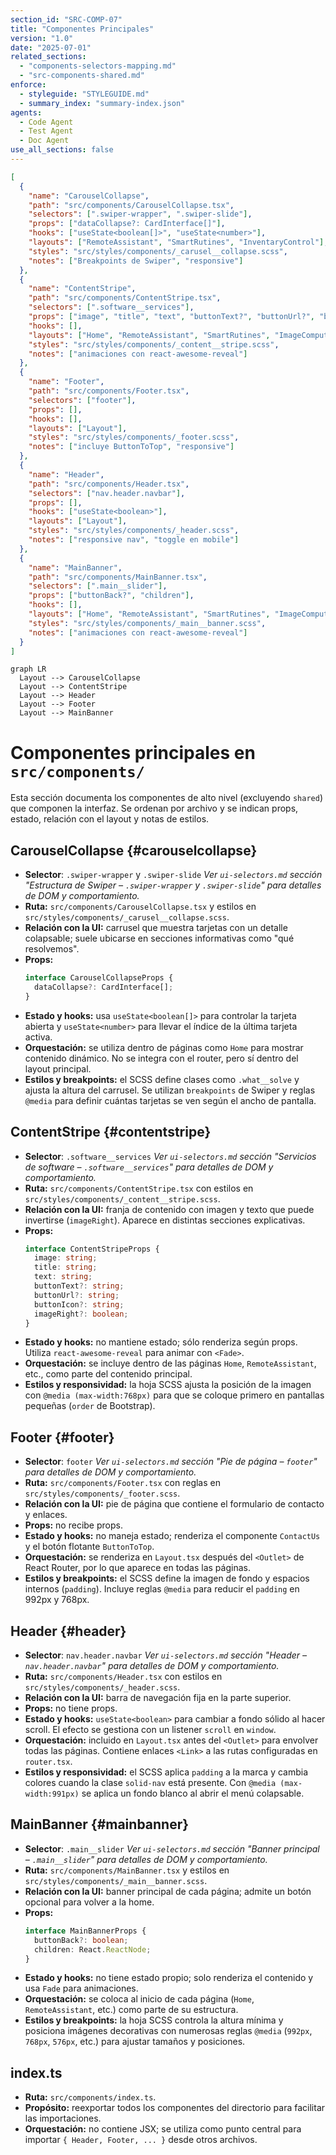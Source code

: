 ```yaml
---
section_id: "SRC-COMP-07"
title: "Componentes Principales"
version: "1.0"
date: "2025-07-01"
related_sections:
  - "components-selectors-mapping.md"
  - "src-components-shared.md"
enforce:
  - styleguide: "STYLEGUIDE.md"
  - summary_index: "summary-index.json"
agents:
  - Code Agent
  - Test Agent
  - Doc Agent
use_all_sections: false
---
```

```json
[
  {
    "name": "CarouselCollapse",
    "path": "src/components/CarouselCollapse.tsx",
    "selectors": [".swiper-wrapper", ".swiper-slide"],
    "props": ["dataCollapse?: CardInterface[]"],
    "hooks": ["useState<boolean[]>", "useState<number>"],
    "layouts": ["RemoteAssistant", "SmartRutines", "InventaryControl"],
    "styles": "src/styles/components/_carusel__collapse.scss",
    "notes": ["Breakpoints de Swiper", "responsive"]
  },
  {
    "name": "ContentStripe",
    "path": "src/components/ContentStripe.tsx",
    "selectors": [".software__services"],
    "props": ["image", "title", "text", "buttonText?", "buttonUrl?", "buttonIcon?", "imageRight?"],
    "hooks": [],
    "layouts": ["Home", "RemoteAssistant", "SmartRutines", "ImageComputing", "InventaryControl"],
    "styles": "src/styles/components/_content__stripe.scss",
    "notes": ["animaciones con react-awesome-reveal"]
  },
  {
    "name": "Footer",
    "path": "src/components/Footer.tsx",
    "selectors": ["footer"],
    "props": [],
    "hooks": [],
    "layouts": ["Layout"],
    "styles": "src/styles/components/_footer.scss",
    "notes": ["incluye ButtonToTop", "responsive"]
  },
  {
    "name": "Header",
    "path": "src/components/Header.tsx",
    "selectors": ["nav.header.navbar"],
    "props": [],
    "hooks": ["useState<boolean>"],
    "layouts": ["Layout"],
    "styles": "src/styles/components/_header.scss",
    "notes": ["responsive nav", "toggle en mobile"]
  },
  {
    "name": "MainBanner",
    "path": "src/components/MainBanner.tsx",
    "selectors": [".main__slider"],
    "props": ["buttonBack?", "children"],
    "hooks": [],
    "layouts": ["Home", "RemoteAssistant", "SmartRutines", "ImageComputing", "InventaryControl"],
    "styles": "src/styles/components/_main__banner.scss",
    "notes": ["animaciones con react-awesome-reveal"]
  }
]
```

```mermaid
graph LR
  Layout --> CarouselCollapse
  Layout --> ContentStripe
  Layout --> Header
  Layout --> Footer
  Layout --> MainBanner
```

# Componentes principales en `src/components/`

Esta sección documenta los componentes de alto nivel (excluyendo `shared`) que componen la interfaz. Se ordenan por archivo y se indican props, estado, relación con el layout y notas de estilos.

## CarouselCollapse {#carouselcollapse}
- **Selector**: `.swiper-wrapper` y `.swiper-slide`
  *Ver `ui-selectors.md` sección "Estructura de Swiper – `.swiper-wrapper` y `.swiper-slide`" para detalles de DOM y comportamiento.*
- **Ruta:** `src/components/CarouselCollapse.tsx` y estilos en `src/styles/components/_carusel__collapse.scss`.
- **Relación con la UI:** carrusel que muestra tarjetas con un detalle colapsable; suele ubicarse en secciones informativas como "qué resolvemos".
- **Props:**
  ```ts
  interface CarouselCollapseProps {
    dataCollapse?: CardInterface[];
  }
  ```
- **Estado y hooks:** usa `useState<boolean[]>` para controlar la tarjeta abierta y `useState<number>` para llevar el índice de la última tarjeta activa.
- **Orquestación:** se utiliza dentro de páginas como `Home` para mostrar contenido dinámico. No se integra con el router, pero sí dentro del layout principal.
- **Estilos y breakpoints:** el SCSS define clases como `.what__solve` y ajusta la altura del carrusel. Se utilizan `breakpoints` de Swiper y reglas `@media` para definir cuántas tarjetas se ven según el ancho de pantalla.

## ContentStripe {#contentstripe}
- **Selector**: `.software__services`
  *Ver `ui-selectors.md` sección "Servicios de software – `.software__services`" para detalles de DOM y comportamiento.*
- **Ruta:** `src/components/ContentStripe.tsx` con estilos en `src/styles/components/_content__stripe.scss`.
- **Relación con la UI:** franja de contenido con imagen y texto que puede invertirse (`imageRight`). Aparece en distintas secciones explicativas.
- **Props:**
  ```ts
  interface ContentStripeProps {
    image: string;
    title: string;
    text: string;
    buttonText?: string;
    buttonUrl?: string;
    buttonIcon?: string;
    imageRight?: boolean;
  }
  ```
- **Estado y hooks:** no mantiene estado; sólo renderiza según props. Utiliza `react-awesome-reveal` para animar con `<Fade>`.
- **Orquestación:** se incluye dentro de las páginas `Home`, `RemoteAssistant`, etc., como parte del contenido principal.
- **Estilos y responsividad:** la hoja SCSS ajusta la posición de la imagen con `@media (max-width:768px)` para que se coloque primero en pantallas pequeñas (`order` de Bootstrap).

## Footer {#footer}
- **Selector**: `footer`
  *Ver `ui-selectors.md` sección "Pie de página – `footer`" para detalles de DOM y comportamiento.*
- **Ruta:** `src/components/Footer.tsx` con reglas en `src/styles/components/_footer.scss`.
- **Relación con la UI:** pie de página que contiene el formulario de contacto y enlaces.
- **Props:** no recibe props.
- **Estado y hooks:** no maneja estado; renderiza el componente `ContactUs` y el botón flotante `ButtonToTop`.
- **Orquestación:** se renderiza en `Layout.tsx` después del `<Outlet>` de React Router, por lo que aparece en todas las páginas.
- **Estilos y breakpoints:** el SCSS define la imagen de fondo y espacios internos (`padding`). Incluye reglas `@media` para reducir el `padding` en 992px y 768px.

## Header {#header}
- **Selector**: `nav.header.navbar`
  *Ver `ui-selectors.md` sección "Header – `nav.header.navbar`" para detalles de DOM y comportamiento.*
- **Ruta:** `src/components/Header.tsx` con estilos en `src/styles/components/_header.scss`.
- **Relación con la UI:** barra de navegación fija en la parte superior.
- **Props:** no tiene props.
- **Estado y hooks:** `useState<boolean>` para cambiar a fondo sólido al hacer scroll. El efecto se gestiona con un listener `scroll` en `window`.
- **Orquestación:** incluido en `Layout.tsx` antes del `<Outlet>` para envolver todas las páginas. Contiene enlaces `<Link>` a las rutas configuradas en `router.tsx`.
- **Estilos y responsividad:** el SCSS aplica `padding` a la marca y cambia colores cuando la clase `solid-nav` está presente. Con `@media (max-width:991px)` se aplica un fondo blanco al abrir el menú colapsable.

## MainBanner {#mainbanner}
- **Selector**: `.main__slider`
  *Ver `ui-selectors.md` sección "Banner principal – `.main__slider`" para detalles de DOM y comportamiento.*
- **Ruta:** `src/components/MainBanner.tsx` y estilos en `src/styles/components/_main__banner.scss`.
- **Relación con la UI:** banner principal de cada página; admite un botón opcional para volver a la home.
- **Props:**
  ```ts
  interface MainBannerProps {
    buttonBack?: boolean;
    children: React.ReactNode;
  }
  ```
- **Estado y hooks:** no tiene estado propio; solo renderiza el contenido y usa `Fade` para animaciones.
- **Orquestación:** se coloca al inicio de cada página (`Home`, `RemoteAssistant`, etc.) como parte de su estructura.
- **Estilos y breakpoints:** la hoja SCSS controla la altura mínima y posiciona imágenes decorativas con numerosas reglas `@media` (`992px`, `768px`, `576px`, etc.) para ajustar tamaños y posiciones.

## index.ts
- **Ruta:** `src/components/index.ts`.
- **Propósito:** reexportar todos los componentes del directorio para facilitar las importaciones.
- **Orquestación:** no contiene JSX; se utiliza como punto central para importar `{ Header, Footer, ... }` desde otros archivos.

